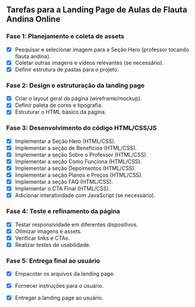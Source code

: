## Tarefas para a Landing Page de Aulas de Flauta Andina Online

### Fase 1: Planejamento e coleta de assets
- [x] Pesquisar e selecionar imagem para a Seção Hero (professor tocando flauta andina).
- [x] Coletar outras imagens e vídeos relevantes (se necessário).
- [x] Definir estrutura de pastas para o projeto.

### Fase 2: Design e estruturação da landing page
- [x] Criar o layout geral da página (wireframe/mockup).
- [x] Definir paleta de cores e tipografia.
- [x] Estruturar o HTML básico da página.

### Fase 3: Desenvolvimento do código HTML/CSS/JS
- [x] Implementar a Seção Hero (HTML/CSS).
- [x] Implementar a seção de Benefícios (HTML/CSS).
- [x] Implementar a seção Sobre o Professor (HTML/CSS).
- [x] Implementar a seção Como Funciona (HTML/CSS).
- [x] Implementar a seção Depoimentos (HTML/CSS).
- [x] Implementar a seção Planos e Preços (HTML/CSS).
- [x] Implementar a seção FAQ (HTML/CSS).
- [x] Implementar o CTA Final (HTML/CSS).
- [x] Adicionar interatividade com JavaScript (se necessário).

### Fase 4: Teste e refinamento da página
- [x] Testar responsividade em diferentes dispositivos.
- [x] Otimizar imagens e assets.
- [x] Verificar links e CTAs.
- [x] Realizar testes de usabilidade.

### Fase 5: Entrega final ao usuário
- [x] Empacotar os arquivos da landing page.
- [x] Fornecer instruções para o usuário.
- [x] Entregar a landing page ao usuário.

